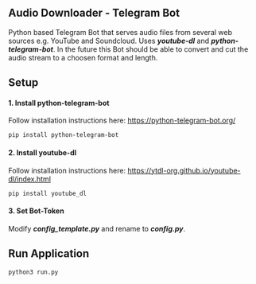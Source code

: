 ## Audio Downloader - Telegram Bot
Python based Telegram Bot that serves audio files from several web sources e.g. YouTube and Soundcloud. 
Uses **_youtube-dl_** and **_python-telegram-bot_**. In the future this Bot should be able to convert and cut the audio 
stream to a choosen format and length.

## Setup
#### **1. Install python-telegram-bot**
Follow installation instructions here: https://python-telegram-bot.org/
```
pip install python-telegram-bot
```

#### **2. Install youtube-dl**
Follow installation instructions here: https://ytdl-org.github.io/youtube-dl/index.html
```
pip install youtube_dl
```

#### **3. Set Bot-Token**
Modify **_config_template.py_** and rename to **_config.py_**.

## Run Application
```
python3 run.py
```

